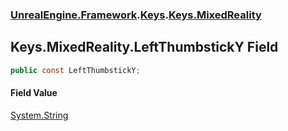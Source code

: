 ### [UnrealEngine.Framework](./UnrealEngine-Framework.md 'UnrealEngine.Framework').[Keys](./Keys.md 'UnrealEngine.Framework.Keys').[Keys.MixedReality](./Keys-MixedReality.md 'UnrealEngine.Framework.Keys.MixedReality')
## Keys.MixedReality.LeftThumbstickY Field
  
```csharp
public const LeftThumbstickY;
```
#### Field Value
[System.String](https://docs.microsoft.com/en-us/dotnet/api/System.String 'System.String')  
